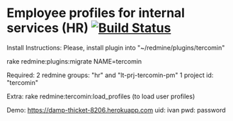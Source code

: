 # Employee profiles for internal services (HR) [![Build Status](https://travis-ci.org/hoopoe/tercomin.svg?branch=master)](https://travis-ci.org/hoopoe/tercomin)

Install Instructions: 
Please, install plugin into "~/redmine/plugins/tercomin"

rake redmine:plugins:migrate NAME=tercomin

Required:
2 redmine groups: "hr" and "lt-prj-tercomin-pm"
1 project id: "tercomin"

Extra:
rake redmine:tercomin:load_profiles (to load user profiles)

Demo: https://damp-thicket-8206.herokuapp.com
uid: ivan
pwd: password



